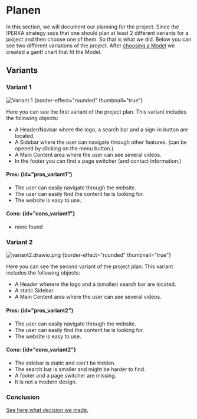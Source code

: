 <show-structure depth="3"/>

# Planen

In this section, we will document our planning for the project. Since the IPERKA strategy says that one should plan at
least 2 different variants for a project and then choose one of them. So that is what we did. Below you can see two
different variations of the project. After [choosing a Model](entscheiden.md#finish-planning) we created a gantt chart
that fit the Model.

## Variants

### Variant 1

![Variant 1](variant1.drawio.png) {border-effect="rounded" thumbnail="true"}

Here you can see the first variant of the project plan. This variant includes the following objects:
- A Header/Navbar where the logo, a search bar and a sign-in button are located.
- A Sidebar where the user can navigate through other features. (can be opened by clicking on the menu button.)
- A Main Content area where the user can see several videos.
- In the footer you can find a page switcher (and contact information.)

#### Pros: {id="pros_variant1"}
- The user can easily navigate through the website.
- The user can easily find the content he is looking for.
- The website is easy to use.

#### Cons: {id="cons_variant1"}
- none found

### Variant 2

![variant2.drawio.png](variant2.drawio.png) {border-effect="rounded" thumbnail="true"}

Here you can see the second variant of the project plan. This variant includes the following objects:
- A Header wherere the logo and a (smaller) search bar are located.
- A static Sidebar
- A Main Content area where the user can see several videos.

#### Pros: {id="pros_variant2"}
- The user can easily navigate through the website.
- The user can easily find the content he is looking for.
- The website is easy to use.

#### Cons: {id="cons_variant2"}
- The sidebar is static and can't be hidden.
- The search bar is smaller and might be harder to find.
- A footer and a page switcher are missing.
- It is not a modern design.

### Conclusion

[See here what decision we made.](entscheiden.md#nutzwertanalyse-scoringmodel)